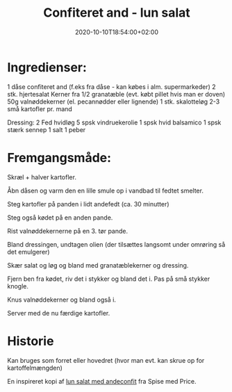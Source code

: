 ﻿---
title: "Confiteret and - lun salat"
date: 2020-10-10T18:54:00+02:00
draft: false
---
# Ingredienser:

1 dåse confiteret and (f.eks fra dåse - kan købes i alm. supermarkeder)
2 stk. hjertesalat
Kerner fra 1/2 granatæble (evt. købt pillet hvis man er doven)
50g valnøddekerner (el. pecannødder eller lignende)
1 stk. skalotteløg
2-3 små kartofler pr. mand

Dressing:
2 Fed hvidløg
5 spsk vindruekerolie
1 spsk hvid balsamico
1 spsk stærk sennep
1 salt
1 peber

# Fremgangsmåde:

Skræl + halver kartofler.

Åbn dåsen og varm den en lille smule op i vandbad til fedtet smelter. 

Steg kartofler på panden i lidt andefedt (ca. 30 minutter)

Steg også kødet på en anden pande. 

Rist valnøddekernerne på en 3. tør pande.

Bland dressingen, undtagen olien (der tilsættes langsomt under omrøring så det emulgerer)

Skær salat og løg og bland med granatæblekerner og dressing.

Fjern ben fra kødet, riv det i stykker og bland det i. Pas på små stykker knogle.

Knus valnøddekerner og bland også i.

Server med de nu færdige kartofler.

# Historie

Kan bruges som forret eller hovedret (hvor man evt. kan skrue op for kartoffelmængden)

En inspireret kopi af [lun salat med andeconfit](https://www.dr.dk/mad/opskrift/lun-salat-med-andeconfit) fra Spise med Price.